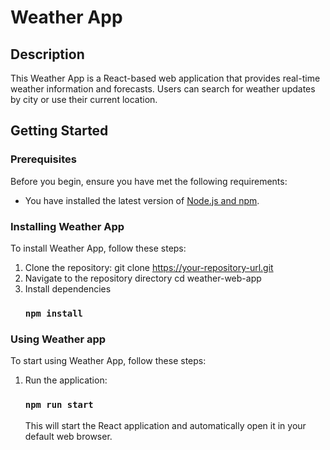 # Weather App

## Description

This Weather App is a React-based web application that provides real-time weather information and forecasts. Users can search for weather updates by city or use their current location.

## Getting Started

### Prerequisites

Before you begin, ensure you have met the following requirements:

- You have installed the latest version of [Node.js and npm](https://nodejs.org/).

### Installing Weather App

To install Weather App, follow these steps:

1. Clone the repository:
   git clone https://your-repository-url.git
2. Navigate to the repository directory
   cd weather-web-app
3. Install dependencies
   ### `npm install`

### Using Weather app

To start using Weather App, follow these steps:

1. Run the application:
   ### `npm run start`
   This will start the React application and automatically open it in your default web browser.
